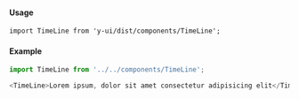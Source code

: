 #### Usage

```markdown
import TimeLine from 'y-ui/dist/components/TimeLine';
```

#### Example

```js
import TimeLine from '../../components/TimeLine';

<TimeLine>Lorem ipsum, dolor sit amet consectetur adipisicing elit</TimeLine>;
```
